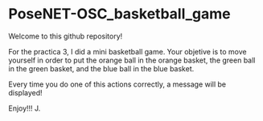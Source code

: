 # PoseNET-OSC_basketball_game

Welcome to this github repository!

For the practica 3, I did a mini basketball game. Your objetive is to move yourself in order to put the orange ball in the orange basket, the green ball in the green basket, and the blue ball in the blue basket.

Every time you do one of this actions correctly, a message will be displayed!

Enjoy!!!
J.
